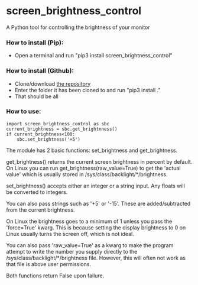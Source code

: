 # screen_brightness_control
A Python tool for controlling the brightness of your monitor

### How to install (Pip):
* Open a terminal and run "pip3 install screen_brightness_control"

### How to install (Github):
* Clone/download [the repository](https://github.com/Crozzers/screen_brightness_control)
* Enter the folder it has been cloned to and run "pip3 install ."
* That should be all

### How to use:
    import screen_brightness_control as sbc
    current_brightness = sbc.get_brightnness()
    if current_brightness<100:
        sbc.set_brightness('+5')

The module has 2 basic functions: set_brightness and get_brightness.


get_brightness() returns the current screen brightness in percent by default. On Linux you can run get_brightness(raw_value=True) to get the 'actual value' which is usually stored in /sys/class/backlight/*/brightness.


set_brightness() accepts either an integer or a string input. Any floats will be converted to integers.

You can also pass strings such as '+5' or '-15'. These are added/subtracted from the current brightness.

On Linux the brightness goes to a minimum of 1 unless you pass the 'force=True' kwarg. This is because setting the display brightness to 0 on Linux usually turns the screen off, which is not ideal.

You can also pass 'raw_value=True' as a kwarg to make the program attempt to write the number you supply directly to the /sys/class/backlight/*/brightness file. However, this will often not work as that file is above user permissions.


Both functions return False upon failure.

